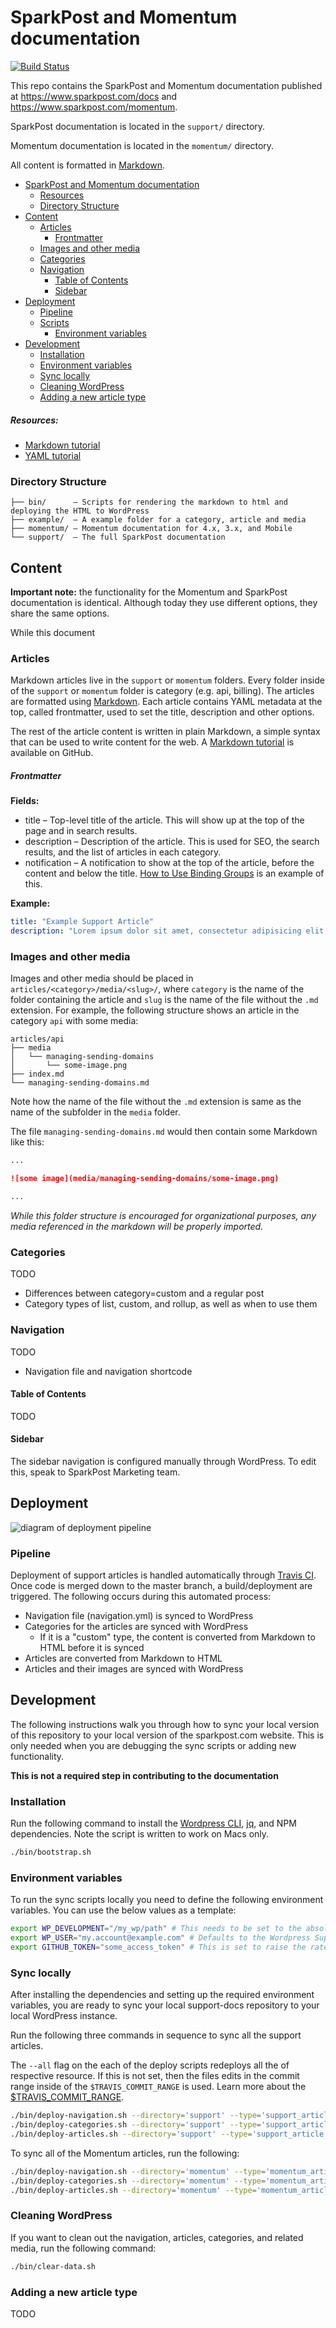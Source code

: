 

# SparkPost and Momentum documentation

[![Build Status](https://travis-ci.org/SparkPost/support-docs.svg?branch=master)](https://travis-ci.org/SparkPost/support-docs)

This repo contains the SparkPost and Momentum documentation published at https://www.sparkpost.com/docs and https://www.sparkpost.com/momentum.

SparkPost documentation is located in the `support/` directory.

Momentum documentation is located in the `momentum/` directory.

All content is formatted in [Markdown](https://daringfireball.net/projects/markdown/syntax).

* [SparkPost and Momentum documentation](TODO)
  * [Resources](TODO)
  * [Directory Structure](TODO)
* [Content](TODO)
  * [Articles](TODO)
    * [Frontmatter](TODO)
  * [Images and other media](TODO)
  * [Categories](TODO)
  * [Navigation](TODO)
    * [Table of Contents](TODO)
    * [Sidebar](TODO)
* [Deployment](TODO)
  * [Pipeline](TODO)
  * [Scripts](TODO)
    * [Environment variables](TODO)
* [Development](TODO)
  * [Installation](TODO)
  * [Environment variables](TODO)
  * [Sync locally](TODO)
  * [Cleaning WordPress](TODO)
  * [Adding a new article type](TODO)

##### Resources:

* [Markdown tutorial](http://www.markdowntutorial.com/)
* [YAML tutorial](TODO)

### Directory Structure

```
├── bin/      – Scripts for rendering the markdown to html and deploying the HTML to WordPress
├── example/  – A example folder for a category, article and media
├── momentum/ – Momentum documentation for 4.x, 3.x, and Mobile
└── support/  – The full SparkPost documentation
```

## Content

**Important note:** the functionality for the Momentum and SparkPost documentation is identical. Although today they use different options, they share the same options.

While this document 

### Articles

Markdown articles live in the `support` or `momentum` folders. Every folder inside of the `support` or `momentum` folder is category (e.g. api, billing). The articles are formatted using [Markdown](https://daringfireball.net/projects/markdown/syntax). Each article contains YAML metadata at the top, called frontmatter, used to set the title, description and other options.

The rest of the article content is written in plain Markdown, a simple syntax that can be used to write content for the web. A [Markdown tutorial](http://www.markdowntutorial.com/) is available on GitHub.


##### Frontmatter

**Fields:**

* title – Top-level title of the article. This will show up at the top of the page and in search results.
* description – Description of the article. This is used for SEO, the search results, and the list of articles in each category.
* notification – A notification to show at the top of the article, before the content and below the title. [How to Use Binding Groups](TODO) is an example of this.

**Example:**

```yaml
title: "Example Support Article"
description: "Lorem ipsum dolor sit amet, consectetur adipisicing elit, sed do eiusmod tempor incididunt ut labore et dolore magna aliqua. Ut enim ad minim veniam, quis nostrud exercitation ullamco laboris nisi ut aliquip ex ea commodo consequat."
```
### Images and other media

Images and other media should be placed in `articles/<category>/media/<slug>/`, where `category` is the name of the folder containing the article and `slug` is the name of the file without the `.md` extension. For example, the following structure shows an article in the category `api` with some media:

```
articles/api
├── media
│   └── managing-sending-domains
│       └── some-image.png
├── index.md
└── managing-sending-domains.md
```

Note how the name of the file without the `.md` extension is same as the name of the subfolder in the `media` folder.

The file `managing-sending-domains.md` would then contain some Markdown like this:

```markdown
...

![some image](media/managing-sending-domains/some-image.png)

...
```

_While this folder structure is encouraged for organizational purposes, any media referenced in the markdown will be properly imported._

### Categories

TODO

* Differences between category=custom and a regular post
* Category types of list, custom, and rollup, as well as when to use them


### Navigation

TODO

* Navigation file and navigation shortcode

#### Table of Contents

TODO 

#### Sidebar

The sidebar navigation is configured manually through WordPress. To edit this, speak to SparkPost Marketing team.

## Deployment

![diagram of deployment pipeline](pipeline.png)

### Pipeline

Deployment of support articles is handled automatically through [Travis CI](https://travis-ci.org/SparkPost/support-docs). Once code is merged down to the master branch, a build/deployment are triggered. The following occurs during this automated process:

* Navigation file (navigation.yml) is synced to WordPress
* Categories for the articles are synced with WordPress
  * If it is a "custom" type, the content is converted from Markdown to HTML before it is synced
* Articles are converted from Markdown to HTML
* Articles and their images are synced with WordPress

## Development

The following instructions walk you through how to sync your local version of this repository to your local version of the sparkpost.com website. This is only needed when you are debugging the sync scripts or adding new functionality. 

**This is not a required step in contributing to the documentation**

### Installation

Run the following command to install the [Wordpress CLI](http://wp-cli.org/), [jq](https://stedolan.github.io/jq/), and NPM dependencies. Note the script is written to work on Macs only.

```bash
./bin/bootstrap.sh
```

### Environment variables

To run the sync scripts locally you need to define the following environment variables. You can use the below values as a template:

```bash
export WP_DEVELOPMENT="/my_wp/path" # This needs to be set to the absolute path to the wordpress core directory
export WP_USER="my.account@example.com" # Defaults to the Wordpress Support account
export GITHUB_TOKEN="some_access_token" # This is set to raise the rate limiting to get the contributors
```


### Sync locally

After installing the dependencies and setting up the required environment variables, you are ready to sync your local support-docs repository to your local WordPress instance.

Run the following three commands in sequence to sync all the support articles.

The `--all` flag on the each of the deploy scripts redeploys all the of respective resource. If this is not set, then the files edits in the commit range inside of the `$TRAVIS_COMMIT_RANGE` is used. Learn more about the [$TRAVIS_COMMIT_RANGE](TODO).

```bash
./bin/deploy-navigation.sh --directory='support' --type='support_article' --tax='support_category' --all
./bin/deploy-categories.sh --directory='support' --type='support_article' --tax='support_category' --all
./bin/deploy-articles.sh --directory='support' --type='support_article' --tax='support_category' --all
```

To sync all of the Momentum articles, run the following:

```bash
./bin/deploy-navigation.sh --directory='momentum' --type='momentum_article' --tax='momentum_category' --all
./bin/deploy-categories.sh --directory='momentum' --type='momentum_article' --tax='momentum_category' --all
./bin/deploy-articles.sh --directory='momentum' --type='momentum_article' --tax='momentum_category' --all
```

### Cleaning WordPress

If you want to clean out the navigation, articles, categories, and related media, run the following command:

```bash
./bin/clear-data.sh
```


### Adding a new article type

TODO